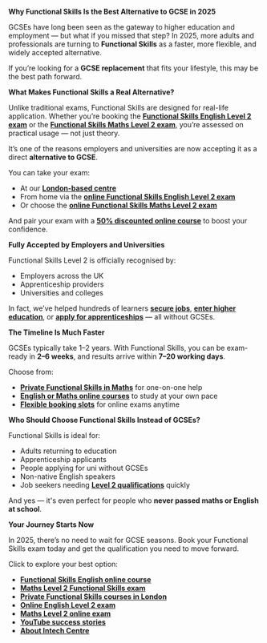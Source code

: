 **Why Functional Skills Is the Best Alternative to GCSE in 2025**

GCSEs have long been seen as the gateway to higher education and employment — but what if you missed that step? In 2025, more adults and professionals are turning to **Functional Skills** as a faster, more flexible, and widely accepted alternative.

If you’re looking for a **GCSE replacement** that fits your lifestyle, this may be the best path forward.

**What Makes Functional Skills a Real Alternative?**

Unlike traditional exams, Functional Skills are designed for real-life application. Whether you’re booking the **[Functional Skills English Level 2 exam](https://www.intechcentre.com/courses/functional-skills-english-level-2-exam/)** or the **[Functional Skills Maths Level 2 exam](https://www.intechcentre.com/courses/functional-skills-maths-level-2-exam/)**, you’re assessed on practical usage — not just theory.

It’s one of the reasons employers and universities are now accepting it as a direct **alternative to GCSE**.

You can take your exam:

* At our **[London-based centre](https://www.intechcentre.com/courses/functional-skills-english-level-2-exam/)**
* From home via the **[online Functional Skills English Level 2 exam](https://www.intechcentre.com/courses/online-functional-skills-english-level-2-exam/)**
* Or choose the **[online Functional Skills Maths Level 2 exam](https://www.intechcentre.com/courses/online-functional-skills-maths-level-2-exam-2/)**

And pair your exam with a **[50% discounted online course](https://www.intechcentre.com/courses/functional-skills-english-online-course/)** to boost your confidence.

**Fully Accepted by Employers and Universities**

Functional Skills Level 2 is officially recognised by:

* Employers across the UK
* Apprenticeship providers
* Universities and colleges

In fact, we’ve helped hundreds of learners **[secure jobs](https://www.intechcentre.com/about-us/)**, **[enter higher education](https://www.intechcentre.com/courses/functional-skills-english-online-course/)**, or **[apply for apprenticeships](https://www.youtube.com/@Intechcentre)** — all without GCSEs.

**The Timeline Is Much Faster**

GCSEs typically take 1–2 years. With Functional Skills, you can be exam-ready in **2–6 weeks**, and results arrive within **7–20 working days**.

Choose from:

* **[Private Functional Skills in Maths](https://www.intechcentre.com/courses/private-functional-skills-in-maths/)** for one-on-one help
* **[English or Maths online courses](https://www.intechcentre.com/courses/functional-skills-english-online-course/)** to study at your own pace
* **[Flexible booking slots](https://www.intechcentre.com/courses/online-functional-skills-maths-level-2-exam-2/)** for online exams anytime

**Who Should Choose Functional Skills Instead of GCSEs?**

Functional Skills is ideal for:

* Adults returning to education
* Apprenticeship applicants
* People applying for uni without GCSEs
* Non-native English speakers
* Job seekers needing **[Level 2 qualifications](https://www.intechcentre.com/courses/functional-skills-english-level-2-exam/)** quickly

And yes — it's even perfect for people who **never passed maths or English at school**.

**Your Journey Starts Now**

In 2025, there’s no need to wait for GCSE seasons. Book your Functional Skills exam today and get the qualification you need to move forward.

Click to explore your best option:

* **[Functional Skills English online course](https://www.intechcentre.com/courses/functional-skills-english-online-course/)**
* **[Maths Level 2 Functional Skills exam](https://www.intechcentre.com/courses/functional-skills-maths-level-2-exam/)**
* **[Private Functional Skills courses in London](https://www.intechcentre.com/courses/private-functional-skills-in-maths/)**
* **[Online English Level 2 exam](https://www.intechcentre.com/courses/online-functional-skills-english-level-2-exam/)**
* **[Maths Level 2 online exam](https://www.intechcentre.com/courses/online-functional-skills-maths-level-2-exam-2/)**
* **[YouTube success stories](https://www.youtube.com/@Intechcentre)**
* **[About Intech Centre](https://www.intechcentre.com/about-us/)**

